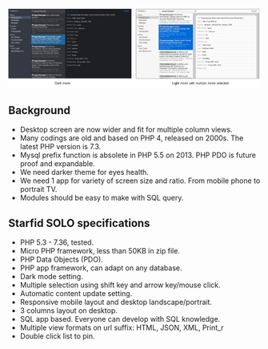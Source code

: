 ![Starfid Solo](https://raw.githubusercontent.com/starfid/solo/master/preview.png)

## Background
- Desktop screen are now wider and fit for multiple column views.
- Many codings are old and based on PHP 4, released on 2000s. The latest PHP version is 7.3.
- Mysql prefix function is absolete in PHP 5.5 on 2013. PHP PDO is future proof and expandable.
- We need darker theme for eyes health.
- We need 1 app for variety of screen size and ratio. From mobile phone to portrait TV.
- Modules should be easy to make with SQL query.


## Starfid SOLO specifications
- PHP 5.3 - 7.36, tested.
- Micro PHP framework, less than 50KB in zip file.
- PHP Data Objects (PDO).
- PHP app framework, can adapt on any database.
- Dark mode setting.
- Multiple selection using shift key and arrow key/mouse click.
- Automatic content update setting.
- Responsive mobile layout and desktop landscape/portrait.
- 3 columns layout on desktop.
- SQL app based. Everyone can develop with SQL knowledge.
- Multiple view formats on url suffix: HTML, JSON, XML, Print_r
- Double click list to pin.
